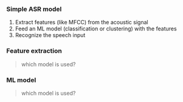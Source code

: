### Simple ASR model
1. Extract features (like MFCC) from the acoustic signal
2. Feed an ML model (classification or clustering) with the features
3. Recognize the speech input

### Feature extraction
> which model is used?

### ML model
> which model is used?

